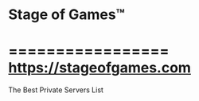 # Stage of Games™
=================
https://stageofgames.com
=================
The Best Private Servers List
